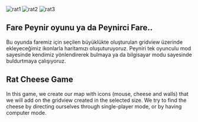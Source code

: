 ![rat1](https://user-images.githubusercontent.com/9121424/71328878-36205280-252f-11ea-8593-4a42e5274eea.JPG)
![rat2](https://user-images.githubusercontent.com/9121424/71328879-3882ac80-252f-11ea-91d8-b882b98b8e8e.JPG)
![rat3](https://user-images.githubusercontent.com/9121424/71328880-3ae50680-252f-11ea-90a9-30f5e27b22b9.gif)

## Fare Peynir oyunu ya da Peynirci Fare..
Bu oyunda faremiz için seçilen büyüklükte oluşturulan gridview üzerinde ekleyeceğimiz ikonlarla haritamızı oluşuturuyoruz. Peyniri tek oyunculu mod sayesinde kendimiz yönlendirerek bulmaya ya da bilgisayar modu sayesinde buldurtmaya çalışıyoruz.

## Rat Cheese Game

In this game, we create our map with icons (mouse, cheese and walls) that we will add on the gridview created in the selected size. We try to find the cheese by directing ourselves through single-player mode, or by having computer mode.
